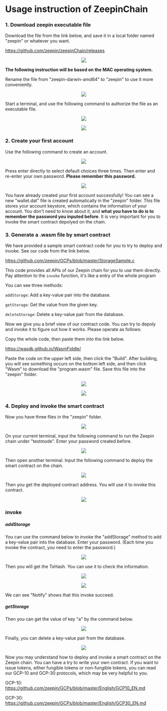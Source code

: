 ﻿# Usage instruction of ZeepinChain

### 1. Download zeepin executable file
Download the file from the link below, and save it in a local folder named "zeepin" or whatever you want.

https://github.com/zeepin/zeepinChain/releases

<p align="center">
  <img  src="https://github.com/zeepin/GCPs/blob/master/src/screenshot/01.jpg">
</p>

**The following instruction will be based on the MAC operating system.**

Rename the file from "zeepin-darwin-amd64" to "zeepin" to use it more conveniently.

<p align="center">
  <img  src="https://github.com/zeepin/GCPs/blob/master/src/screenshot/02.jpg">
</p>

Start a terminal, and use the following command to authorize the file as an executable file.

<p align="center">
  <img  src="https://github.com/zeepin/GCPs/blob/master/src/screenshot/03.jpg">
</p>

<p align="center">
  <img  src="https://github.com/zeepin/GCPs/blob/master/src/screenshot/04.jpg">
</p>

### 2. Create your first account
Use the following command to create an account.

<p align="center">
  <img  src="https://github.com/zeepin/GCPs/blob/master/src/screenshot/05.jpg">
</p>

Press enter directly to select default choices three times. Then enter and re-enter your own password. **Please remember this password.**

<p align="center">
  <img  src="https://github.com/zeepin/GCPs/blob/master/src/screenshot/06.jpg">
</p>

You have already created your first account successfully! You can see a new "wallet.dat" file is created automatically in the "zeepin" folder. This file stores your account keystore, which contains the information of your account. You don't need to know about it, and **what you have to do is to remember the password you inputed before**. It is very important for you to invoke the smart contract depolyed on the chain.

### 3. Generate a .wasm file by smart contract
We have provided a sample smart contract code for you to try to deploy and invoke. See our code from the link below.

https://github.com/zeepin/GCPs/blob/master/StorageSample.c

This code provides all APIs of our Zeepin chain for you to use them directly. Pay attention to the `invoke` function, it's like a entry of the whole program

You can see three methods:

`addStorage`: Add a key-value pair into the database.

`getStorage`: Get the value from the given key.

`deleteStorage`: Delete a key-value pair from the database.

Now we give you a brief view of our contract code. You can try to depoly and invoke it to figure out how it works. Please operate as follows:

Copy the whole code, then paste them into the link below.

https://wasdk.github.io/WasmFiddle/

Paste the code on the upper left side, then click the "Build". After building, you will see something occurs on the bottom left side, and then click "Wasm" to download the "program.wasm" file. Save this file into the "zeepin" folder.

<p align="center">
  <img  src="https://github.com/zeepin/GCPs/blob/master/src/screenshot/07.jpg">
</p>

<p align="center">
  <img  src="https://github.com/zeepin/GCPs/blob/master/src/screenshot/08.jpg">
</p>

### 4. Deploy and invoke the smart contract
Now you have three files in the "zeepin" folder.

<p align="center">
  <img  src="https://github.com/zeepin/GCPs/blob/master/src/screenshot/09.jpg">
</p>

On your current terminal, input the following command to run the Zeepin chain under "testmode". Enter your password created before.

<p align="center">
  <img  src="https://github.com/zeepin/GCPs/blob/master/src/screenshot/10.jpg">
</p>

Then open another terminal. Input the following command to deploy the smart contract on the chain.

<p align="center">
  <img  src="https://github.com/zeepin/GCPs/blob/master/src/screenshot/11.jpg">
</p>

Then you get the deployed contract address. You will use it to invoke this contract.

<p align="center">
  <img  src="https://github.com/zeepin/GCPs/blob/master/src/screenshot/12.jpg">
</p>

### invoke
##### addStorage
You can use the command below to invoke the "addStorage" method to add a key-value pair into the database. Enter your password. (Each time you invoke the contract, you need to enter the password.)

<p align="center">
  <img  src="https://github.com/zeepin/GCPs/blob/master/src/screenshot/13.jpg">
</p>

Then you will get the TxHash. You can use it to check the information.

<p align="center">
  <img  src="https://github.com/zeepin/GCPs/blob/master/src/screenshot/14.jpg">
</p>

<p align="center">
  <img  src="https://github.com/zeepin/GCPs/blob/master/src/screenshot/15.jpg">
</p>

We can see "Notify" shows that this invoke succeed.

##### getStorage
Then you can get the value of key "a" by the command below.

<p align="center">
  <img  src="https://github.com/zeepin/GCPs/blob/master/src/screenshot/16.jpg">
</p>

Finally, you can delete a key-value pair from the database.

<p align="center">
  <img  src="https://github.com/zeepin/GCPs/blob/master/src/screenshot/17.jpg">
</p>

Now you may understand how to deploy and invoke a smart contract on the Zeepin chain. You can have a try to write your own contract. If you want to issue tokens, either fungible tokens or non-fungible tokens, you can read our GCP-10 and GCP-30 protocols, which may be very helpful to you.

GCP-10: https://github.com/zeepin/GCPs/blob/master/English/GCP10_EN.md

GCP-30: https://github.com/zeepin/GCPs/blob/master/English/GCP30_EN.md
